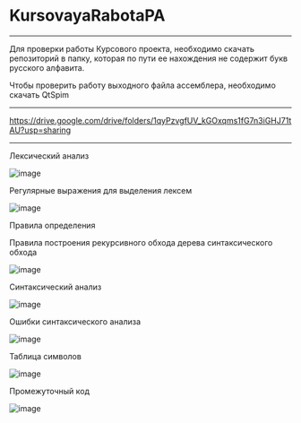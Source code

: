 # KursovayaRabotaPA

---------------------

Для проверки работы Курсового проекта, необходимо скачать репозиторий в папку, которая по пути ее нахождения не содержит букв русского алфавита.

Чтобы проверить работу выходного файла ассемблера, необходимо скачать QtSpim


---------------------

https://drive.google.com/drive/folders/1qyPzvgfUV_kGOxqms1fG7n3iGHJ71tAU?usp=sharing

---------------------


Лексический анализ


![image](https://user-images.githubusercontent.com/62545808/170644603-30df7deb-45be-4d42-8a92-d8c14d1e41ed.png)

Регулярные выражения для выделения лексем

![image](https://user-images.githubusercontent.com/62545808/170644846-4ba5fc57-fadb-4d08-84a0-5138ee75fe1d.png)

Правила определения


Правила построения рекурсивного обхода дерева синтаксического обхода

![image](https://user-images.githubusercontent.com/62545808/170645668-ec8bb839-82dc-4c6f-8150-9d35a7d87176.png)


Синтаксический анализ

![image](https://user-images.githubusercontent.com/62545808/170646230-62f4ea9f-3205-4452-a7d7-83508636bae5.png)

Ошибки синтаксического анализа

![image](https://user-images.githubusercontent.com/62545808/170646416-bb5cbaec-4340-4f15-b5dc-004ee9012be0.png)


Таблица символов

![image](https://user-images.githubusercontent.com/62545808/170650128-8e08a433-047a-4eb5-9c6d-2eabe31c4f38.png)


Промежуточный код

![image](https://user-images.githubusercontent.com/62545808/170650436-b7d4eca9-b736-4f29-bd3c-bafafef2e77a.png)




